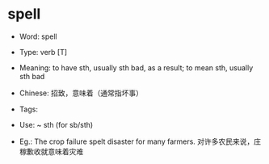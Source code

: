 # spell

- Word: spell

- Type: verb [T]
- Meaning: to have sth, usually sth bad, as a result; to mean sth, usually sth bad
- Chinese: 招致，意味着（通常指坏事）
- Tags: 
- Use: ~ sth (for sb/sth)
- Eg.: The crop failure spelt disaster for many farmers. 对许多农民来说，庄稼歉收就意味着灾难

